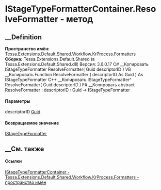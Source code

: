 # IStageTypeFormatterContainer.ResolveFormatter - метод
##  __Definition
 **Пространство имён:**
[Tessa.Extensions.Default.Shared.Workflow.KrProcess.Formatters](N_Tessa_Extensions_Default_Shared_Workflow_KrProcess_Formatters.htm)  
 **Сборка:** Tessa.Extensions.Default.Shared (в
Tessa.Extensions.Default.Shared.dll) Версия: 3.6.0.17
C# __Копировать
     IStageTypeFormatter ResolveFormatter(
    	Guid descriptorID
    )
VB __Копировать
     Function ResolveFormatter ( 
    	descriptorID As Guid
    ) As IStageTypeFormatter
C++ __Копировать
    IStageTypeFormatter^ ResolveFormatter(
    	Guid descriptorID
    )
F# __Копировать
     abstract ResolveFormatter : 
            descriptorID : Guid -> IStageTypeFormatter 
#### Параметры
descriptorID [Guid](https://learn.microsoft.com/dotnet/api/system.guid)
#### Возвращаемое значение
[IStageTypeFormatter](T_Tessa_Extensions_Default_Shared_Workflow_KrProcess_Formatters_IStageTypeFormatter.htm)
##  __См. также
#### Ссылки
[IStageTypeFormatterContainer -
](T_Tessa_Extensions_Default_Shared_Workflow_KrProcess_Formatters_IStageTypeFormatterContainer.htm)
[Tessa.Extensions.Default.Shared.Workflow.KrProcess.Formatters - пространство
имён](N_Tessa_Extensions_Default_Shared_Workflow_KrProcess_Formatters.htm)
